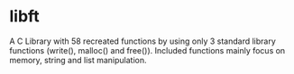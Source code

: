 # libft

A C Library with 58 recreated functions by using only 3 standard library functions (write(), malloc() and free()). Included functions mainly focus on memory, string and list manipulation.
